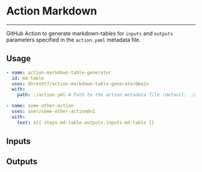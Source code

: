 # Action Markdown
-----------------

GitHub Action to generate markdown-tables for `inputs` and `outputs` parameters specified in the `action.yaml` metadata file.

## Usage

```yaml
- name: action-markdown-table-generator
  id: md-table
  uses: Shresht7/action-markdown-table-generator@main
  with:
    path: ./action.yml # Path to the action metadata file (default: ./action.yaml)

- name: some-other-action
  uses: user/some-other-action@v1
  with:
    text: ${{ steps.md-table.outputs.inputs-md-table }}
```

## Inputs

<!-- slot: inputs -->
<!-- /slot -->

## Outputs

<!-- slot: outputs -->
<!-- /slot -->